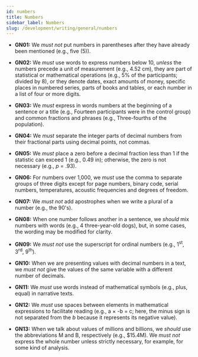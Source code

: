 ```yaml
---
id: numbers
title: Numbers
sidebar_label: Numbers
slug: /development/writing/general/numbers
---
```


* **GN01:** We *must not* put numbers in parentheses
  after they have already been mentioned (e.g., five (5)).

* **GN02:** We *must* use words to express numbers below 10,
  *unless* the numbers precede a unit of measurement (e.g., 4.52 cm),
  they are part of statistical or mathematical operations
  (e.g., 5% of the participants; divided by 8),
  or they denote dates, exact amounts of money,
  specific places in numbered series, parts of books and tables,
  or each number in a list of four or more digits.

* **GN03:** We *must* express in words
  numbers at the beginning of a sentence or a title
  (e.g., Fourteen participants were in the control group)
  and common fractions and phrases
  (e.g., Three-fourths of the population).

* **GN04:** We *must* separate the integer parts of decimal numbers
  from their fractional parts
  using decimal points, not commas.

* **GN05:** We *must* place a zero before a decimal fraction less than 1
  if the statistic can exceed 1 (e.g., 0.49 in);
  otherwise, the zero is not necessary (e.g., *p* = .93).

* **GN06:** For numbers over 1,000,
  we *must* use the comma to separate groups of three digits
  except for page numbers, binary code, serial numbers, temperatures,
  acoustic frequencies and degrees of freedom.

* **GN07:** We *must not* add apostrophes
  when we write a plural of a number (e.g., the 90's).

* **GN08:** When one number follows another in a sentence,
  we *should* mix numbers with words (e.g., 4 three-year-old dogs),
  but, in some cases, the wording may be modified for clarity.

* **GN09:** We *must not* use the superscript
  for ordinal numbers (e.g., 1<sup>st</sup>, 3<sup>rd</sup>, 9<sup>th</sup>).

* **GN10:** When we are presenting values with decimal numbers in a text,
  we *must not* give the values of the same variable
  with a different number of decimals.

* **GN11:** We *must* use words instead of mathematical symbols
  (e.g., plus, equal) in narrative texts.

* **GN12:** We *must* use spaces between elements in mathematical expressions
  to facilitate reading (e.g., a × -b = c;
  here, the minus sign is not separated from the *b*
  because it represents its negative value).

* **GN13:** When we talk about values of millions and billions,
  we *should* use the abbreviations M and B, respectively (e.g., $15.4M).
  We *must not* express the whole number unless strictly necessary,
  for example, for some kind of analysis.
